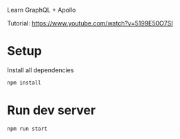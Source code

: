 Learn GraphQL + Apollo

Tutorial: https://www.youtube.com/watch?v=5199E50O7SI

# Setup

Install all dependencies

```bash
npm install
```

# Run dev server

```bash
npm run start
```